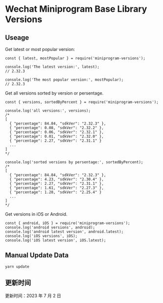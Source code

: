 
# Wechat Miniprogram Base Library Versions

## Useage

Get latest or most popular version:

```;
const { latest, mostPopular } = require('miniprogram-versions');

console.log('The latest version:', latest);
// 2.32.3

console.log('The most popular version:', mostPopular);
// 2.32.3

```

Get all versions sorted by version or persentage.

```
const { versions, sortedByPercent } = require('miniprogram-versions');

console.log('all versions:', versions);
/*
[
  { "percentage": 84.84, "sdkVer": "2.32.3" },
  { "percentage": 0.08, "sdkVer": "2.32.2" },
  { "percentage": 0.06, "sdkVer": "2.32.1" },
  { "percentage": 0.01, "sdkVer": "2.32.0" },
  { "percentage": 2.27, "sdkVer": "2.31.1" }
  ...
]
*/

console.log('sorted versions by persentage:', sortedByPercent);
/*
[
  { "percentage": 84.84, "sdkVer": "2.32.3" },
  { "percentage": 4.23, "sdkVer": "2.30.4" },
  { "percentage": 2.27, "sdkVer": "2.31.1" },
  { "percentage": 1.61, "sdkVer": "2.27.3" },
  { "percentage": 1.28, "sdkVer": "2.25.4" }
  ...
]
*/
```

Get versions in iOS or Android.

```
const { android, iOS } = require('miniprogram-versions');
console.log('android versions', android);
console.log('android latest version', android.latest);
console.log('iOS versions', iOS);
console.log('iOS latest version', iOS.latest);
```

## Manual Update Data

```
yarn update
```

## 更新时间

更新时间：2023 年 7 月 2 日
